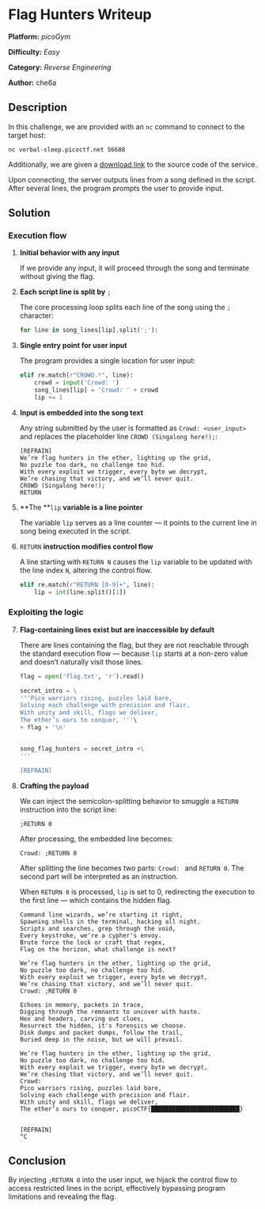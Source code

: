 # **Flag Hunters Writeup**

**Platform:** *picoGym*

**Difficulty:** *Easy*

**Category:** *Reverse Engineering*

**Author:** che6a



## **Description**

In this challenge, we are provided with an `nc` command to connect to the target host:

```nc verbal-sleep.picoctf.net 56688```

Additionally, we are given a [download link](https://challenge-files.picoctf.net/c_verbal_sleep/9f2b86c1e1068d492f783b106f4535aeb137b0c0e31e43351f8cb82a39456a84/lyric-reader.py) to the source code of the service.

Upon connecting, the server outputs lines from a song defined in the script. After several lines, the program prompts the user to provide input.



## **Solution**

### **Execution flow**

1. **Initial behavior with any input**

   If we provide any input, it will proceed through the song and terminate without giving the flag.

2. **Each script line is split by** `;`

   The core processing loop splits each line of the song using the `;` character:

   ```python
   for line in song_lines[lip].split(';'):
   ```



3. **Single entry point for user input**

   The program provides a single location for user input:

   ```python
   elif re.match(r"CROWD.*", line):
       crowd = input('Crowd: ')
       song_lines[lip] = 'Crowd: ' + crowd
       lip += 1
   ```



4. **Input is embedded into the song text**

   Any string submitted by the user is formatted as `Crowd: <user_input>` and replaces the placeholder line `CROWD (Singalong here!);`:

   ```
   [REFRAIN]
   We’re flag hunters in the ether, lighting up the grid,
   No puzzle too dark, no challenge too hid.
   With every exploit we trigger, every byte we decrypt,
   We’re chasing that victory, and we’ll never quit.
   CROWD (Singalong here!);
   RETURN
   ```



5. **The **`lip` **variable is a line pointer**

   The variable `lip` serves as a line counter — it points to the current line in song being executed in the script.

6. `RETURN` **instruction modifies control flow**

   A line starting with `RETURN N` causes the `lip` variable to be updated with the line index `N`, altering the control flow.

   ```python
   elif re.match(r"RETURN [0-9]+", line):
       lip = int(line.split()[1])
   ```





### **Exploiting the logic**

7. **Flag-containing lines exist but are inaccessible by default**

   There are lines containing the flag, but they are not reachable through the standard execution flow — because `lip` starts at a non-zero value and doesn’t naturally visit those lines.

   ```python
   flag = open('flag.txt', 'r').read()
   
   secret_intro = \
   '''Pico warriors rising, puzzles laid bare,
   Solving each challenge with precision and flair.
   With unity and skill, flags we deliver,
   The ether’s ours to conquer, '''\
   + flag + '\n'
   
   
   song_flag_hunters = secret_intro +\
   '''
   
   [REFRAIN]
   ```

   

8. **Crafting the payload**

   We can inject the semicolon-splitting behavior to smuggle a `RETURN` instruction into the script line:

   `;RETURN 0`

   After processing, the embedded line becomes:

   `Crowd: ;RETURN 0`

   After splitting the line becomes two parts: `Crowd: ` and `RETURN 0`. The second part will be interpreted as an instruction.

   When `RETURN 0` is processed, `lip` is set to 0, redirecting the execution to the first line — which contains the hidden flag.

   ```
   Command line wizards, we’re starting it right,
   Spawning shells in the terminal, hacking all night.
   Scripts and searches, grep through the void,
   Every keystroke, we're a cypher's envoy.
   Brute force the lock or craft that regex,
   Flag on the horizon, what challenge is next?
   
   We’re flag hunters in the ether, lighting up the grid,
   No puzzle too dark, no challenge too hid.
   With every exploit we trigger, every byte we decrypt,
   We’re chasing that victory, and we’ll never quit.
   Crowd: ;RETURN 0
   
   Echoes in memory, packets in trace,
   Digging through the remnants to uncover with haste.
   Hex and headers, carving out clues,
   Resurrect the hidden, it's forensics we choose.
   Disk dumps and packet dumps, follow the trail,
   Buried deep in the noise, but we will prevail.
   
   We’re flag hunters in the ether, lighting up the grid,
   No puzzle too dark, no challenge too hid.
   With every exploit we trigger, every byte we decrypt,
   We’re chasing that victory, and we’ll never quit.
   Crowd: 
   Pico warriors rising, puzzles laid bare,
   Solving each challenge with precision and flair.
   With unity and skill, flags we deliver,
   The ether’s ours to conquer, picoCTF{█████████████████████████}
   
   
   [REFRAIN]
   ^C
   
   ```





## **Conclusion**

By injecting `;RETURN 0` into the user input, we hijack the control flow to access restricted lines in the script, effectively bypassing program limitations and revealing the flag.

